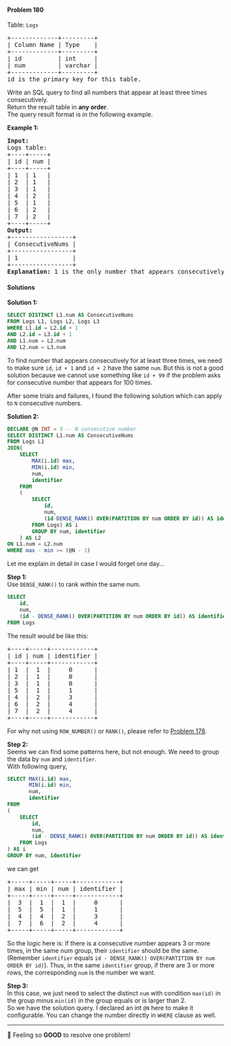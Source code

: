 #### Problem 180

Table: `Logs`

<pre>
+-------------+---------+
| Column Name | Type    |
+-------------+---------+
| id          | int     |
| num         | varchar |
+-------------+---------+
id is the primary key for this table.
</pre>

Write an SQL query to find all numbers that appear at least three times consecutively.  
Return the result table in **any order**.  
The query result format is in the following example.

**Example 1:**
<pre>
<b>Input:</b> 
Logs table:
+----+-----+
| id | num |
+----+-----+
| 1  | 1   |
| 2  | 1   |
| 3  | 1   |
| 4  | 2   |
| 5  | 1   |
| 6  | 2   |
| 7  | 2   |
+----+-----+
<b>Output:</b>
+-----------------+
| ConsecutiveNums |
+-----------------+
| 1               |
+-----------------+
<b>Explanation:</b> 1 is the only number that appears consecutively for at least three times.
</pre>

#### Solutions

**Solution 1:**
```sql
SELECT DISTINCT L1.num AS ConsecutiveNums
FROM Logs L1, Logs L2, Logs L3
WHERE L1.id = L2.id + 1
AND L2.id = L3.id + 1
AND L1.num = L2.num 
AND L2.num = L3.num
```
To find number that appears consecutively for at least three times, we need to make sure `id`, `id + 1` and `id + 2` have the same `num`. But this is not a good solution because we cannot use something like `id + 99` if the problem asks for consecutive number that appears for 100 times.

After some trials and failures, I found the following solution which can apply to `N` consecutive numbers.

**Solution 2:**
```sql
DECLARE @N INT = 3 -- N consecutive number
SELECT DISTINCT L1.num AS ConsecutiveNums
FROM Logs L1
JOIN(
	SELECT 
		MAX(i.id) max,
		MIN(i.id) min,
		num,
		identifier
	FROM 
	(
		SELECT 
			id,
			num,
			(id-DENSE_RANK() OVER(PARTITION BY num ORDER BY id)) AS identifier
		FROM Logs) AS i
		GROUP BY num, identifier
	) AS L2
ON L1.num = L2.num
WHERE max - min >= (@N - 1)
```
Let me explain in detail in case I would forget one day...  

**Step 1:**  
Use `DENSE_RANK()` to rank within the same num.
```sql
SELECT 
	id,
	num,
	(id - DENSE_RANK() OVER(PARTITION BY num ORDER BY id)) AS identifier
FROM Logs
```
The result would be like this:
<pre>
+----+-----+------------+
| id | num | identifier |
+----+-----+------------+
| 1  |  1  |     0      |
| 2  |  1  |     0      |
| 3  |  1  |     0      |
| 5  |  1  |     1      |
| 4  |  2  |     3      |
| 6  |  2  |     4      |
| 7  |  2  |     4      |
+----+-----+------------+
</pre>
For why not using `ROW_NUMBER()` or `RANK()`, please refer to [Problem 178](https://github.com/Xiaod0ng/LeetCode/blob/main/Database/178.%20Rank%20Scores.md).

**Step 2:**   
Seems we can find some patterns here, but not enough. We need to group the data by `num` and `identifier`.  
With following query,
```sql
SELECT MAX(i.id) max,
	   MIN(i.id) min,
	   num,
	   identifier
FROM 
(
	SELECT 
		id,
		num,
		(id - DENSE_RANK() OVER(PARTITION BY num ORDER BY id)) AS identifier
	FROM Logs
) AS i
GROUP BY num, identifier
```
we can get
<pre>
+-----+-----+-----+------------+
| max | min | num | identifier |
+-----+-----+-----+------------+
|  3  |  1  |  1  |     0      |
|  5  |  5  |  1  |     1      |
|  4  |  4  |  2  |     3      |
|  7  |  6  |  2  |     4      |
+-----+-----+-----+------------+
</pre>
So the logic here is: if there is a consecutive number appears 3 or more times, in the same num group, their `identifier` should be the same. (Remember `identifier` equals `id - DENSE_RANK() OVER(PARTITION BY num ORDER BY id)`). Thus, in the same `identifier` group, if there are 3 or more rows, the corresponding `num` is the number we want.

**Step 3:**   
In this case, we just need to select the distinct `num` with condition `max(id)` in the group minus `min(id)` in the group equals or is larger than 2.   
So we have the solution query. I declared an int `@N` here to make it configurable. You can change the number directly in `WHERE` clause as well.

--------------------
:paw_prints: Feeling so **GOOD** to resolve one problem!